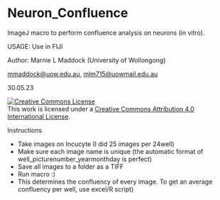 # Neuron_Confluence
ImageJ macro to perform confluence analysis on neurons (in vitro).

 USAGE: Use in FIJI

Author: Marnie L Maddock (University of Wollongong)

 mmaddock@uow.edu.au, mlm715@uowmail.edu.au
 
 30.05.23

<a rel="license" href="http://creativecommons.org/licenses/by/4.0/"><img alt="Creative Commons License" style="border-width:0" src="https://i.creativecommons.org/l/by/4.0/88x31.png" /></a><br />This work is licensed under a <a rel="license" href="http://creativecommons.org/licenses/by/4.0/">Creative Commons Attribution 4.0 International License</a>.

Instructions
- Take images on Incucyte (I did 25 images per 24well)	
- Make sure each image name is unique (the automatic format of well_picturenumber_yearmonthday is perfect)
- Save all images to a folder as a TIFF
- Run macro :)
- This determines the confluency of every image. To get an average confluency per well, use excel/R script)

